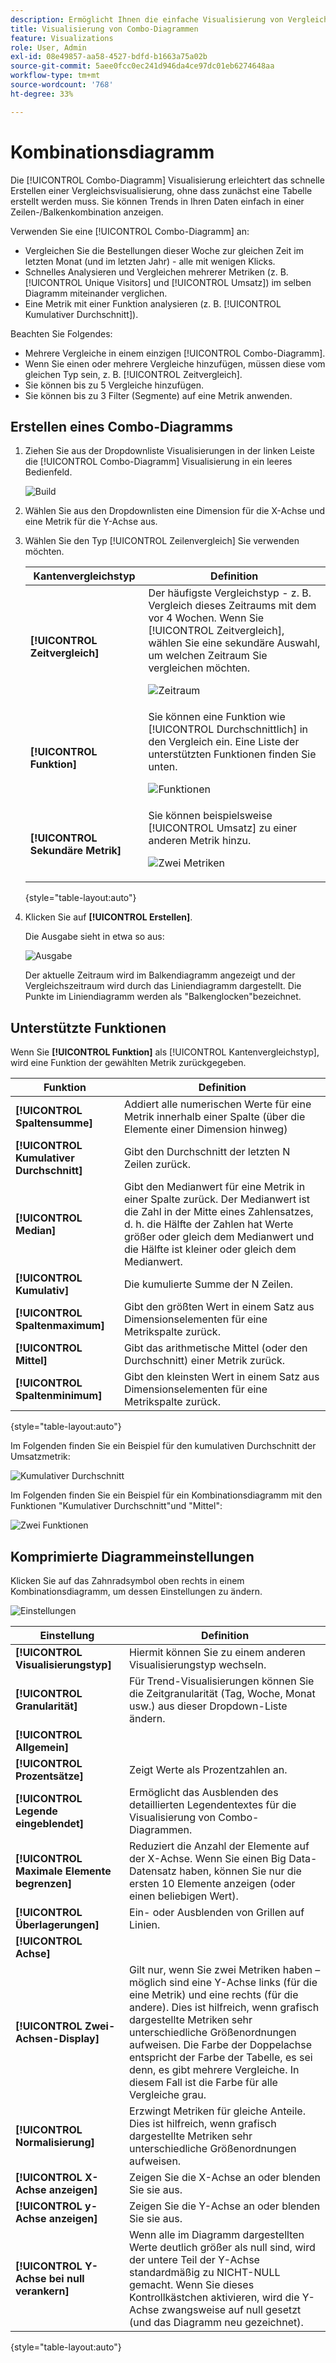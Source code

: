 ```yaml
---
description: Ermöglicht Ihnen die einfache Visualisierung von Vergleichsdaten in Analysis Workspace, z. B. das Erstellen von Vergleichen mit dem letzten Monat, dem letzten Jahr usw.
title: Visualisierung von Combo-Diagrammen
feature: Visualizations
role: User, Admin
exl-id: 08e49857-aa58-4527-bdfd-b1663a75a02b
source-git-commit: 5aee0fcc0ec241d946da4ce97dc01eb6274648aa
workflow-type: tm+mt
source-wordcount: '768'
ht-degree: 33%

---
```


# Kombinationsdiagramm

Die [!UICONTROL Combo-Diagramm] Visualisierung erleichtert das schnelle Erstellen einer Vergleichsvisualisierung, ohne dass zunächst eine Tabelle erstellt werden muss. Sie können Trends in Ihren Daten einfach in einer Zeilen-/Balkenkombination anzeigen.

Verwenden Sie eine [!UICONTROL Combo-Diagramm] an:

* Vergleichen Sie die Bestellungen dieser Woche zur gleichen Zeit im letzten Monat (und im letzten Jahr) - alle mit wenigen Klicks.
* Schnelles Analysieren und Vergleichen mehrerer Metriken (z. B. [!UICONTROL Unique Visitors] und [!UICONTROL Umsatz]) im selben Diagramm miteinander verglichen.
* Eine Metrik mit einer Funktion analysieren (z. B. [!UICONTROL Kumulativer Durchschnitt]).

Beachten Sie Folgendes:

* Mehrere Vergleiche in einem einzigen [!UICONTROL Combo-Diagramm].
* Wenn Sie einen oder mehrere Vergleiche hinzufügen, müssen diese vom gleichen Typ sein, z. B. [!UICONTROL Zeitvergleich].
* Sie können bis zu 5 Vergleiche hinzufügen.
* Sie können bis zu 3 Filter (Segmente) auf eine Metrik anwenden.

## Erstellen eines Combo-Diagramms

1. Ziehen Sie aus der Dropdownliste Visualisierungen in der linken Leiste die [!UICONTROL Combo-Diagramm] Visualisierung in ein leeres Bedienfeld.

   ![Build](assets/combo-chart-build.png)

1. Wählen Sie aus den Dropdownlisten eine Dimension für die X-Achse und eine Metrik für die Y-Achse aus.

1. Wählen Sie den Typ [!UICONTROL Zeilenvergleich] Sie verwenden möchten.

   | Kantenvergleichstyp | Definition |
   | --- | --- |
   | **[!UICONTROL Zeitvergleich]** | Der häufigste Vergleichstyp - z. B. Vergleich dieses Zeitraums mit dem vor 4 Wochen. Wenn Sie [!UICONTROL Zeitvergleich], wählen Sie eine sekundäre Auswahl, um welchen Zeitraum Sie vergleichen möchten.<p>![Zeitraum](assets/combo-time-period.png) |
   | **[!UICONTROL Funktion]** | Sie können eine Funktion wie [!UICONTROL Durchschnittlich] in den Vergleich ein. Eine Liste der unterstützten Funktionen finden Sie unten.<p>![Funktionen](assets/combo-functions.png) |
   | **[!UICONTROL Sekundäre Metrik]** | Sie können beispielsweise [!UICONTROL Umsatz] zu einer anderen Metrik hinzu.<p>![Zwei Metriken](assets/combo-2metrics.png) |

   {style=&quot;table-layout:auto&quot;}

1. Klicken Sie auf **[!UICONTROL Erstellen]**.

   Die Ausgabe sieht in etwa so aus:

   ![Ausgabe](assets/combo-output.png)

   Der aktuelle Zeitraum wird im Balkendiagramm angezeigt und der Vergleichszeitraum wird durch das Liniendiagramm dargestellt. Die Punkte im Liniendiagramm werden als &quot;Balkenglocken&quot;bezeichnet.

## Unterstützte Funktionen

Wenn Sie **[!UICONTROL Funktion]** als [!UICONTROL Kantenvergleichstyp], wird eine Funktion der gewählten Metrik zurückgegeben.

| Funktion | Definition |
| --- | --- |
| **[!UICONTROL Spaltensumme]** | Addiert alle numerischen Werte für eine Metrik innerhalb einer Spalte (über die Elemente einer Dimension hinweg) |
| **[!UICONTROL Kumulativer Durchschnitt]** | Gibt den Durchschnitt der letzten N Zeilen zurück. |
| **[!UICONTROL Median]** | Gibt den Medianwert für eine Metrik in einer Spalte zurück. Der Medianwert ist die Zahl in der Mitte eines Zahlensatzes, d. h. die Hälfte der Zahlen hat Werte größer oder gleich dem Medianwert und die Hälfte ist kleiner oder gleich dem Medianwert. |
| **[!UICONTROL Kumulativ]** | Die kumulierte Summe der N Zeilen. |
| **[!UICONTROL Spaltenmaximum]** | Gibt den größten Wert in einem Satz aus Dimensionselementen für eine Metrikspalte zurück. |
| **[!UICONTROL Mittel]** | Gibt das arithmetische Mittel (oder den Durchschnitt) einer Metrik zurück. |
| **[!UICONTROL Spaltenminimum]** | Gibt den kleinsten Wert in einem Satz aus Dimensionselementen für eine Metrikspalte zurück. |

{style=&quot;table-layout:auto&quot;}

Im Folgenden finden Sie ein Beispiel für den kumulativen Durchschnitt der Umsatzmetrik:

![Kumulativer Durchschnitt](assets/combo-cumul-avg.png)

Im Folgenden finden Sie ein Beispiel für ein Kombinationsdiagramm mit den Funktionen &quot;Kumulativer Durchschnitt&quot;und &quot;Mittel&quot;:

![Zwei Funktionen](assets/combo-two-functions.png)

## Komprimierte Diagrammeinstellungen

Klicken Sie auf das Zahnradsymbol oben rechts in einem Kombinationsdiagramm, um dessen Einstellungen zu ändern.

![Einstellungen](assets/combo-settings.png)

| Einstellung | Definition |
| --- | --- |
| **[!UICONTROL Visualisierungstyp]** | Hiermit können Sie zu einem anderen Visualisierungstyp wechseln. |
| **[!UICONTROL Granularität]** | Für Trend-Visualisierungen können Sie die Zeitgranularität (Tag, Woche, Monat usw.) aus dieser Dropdown-Liste ändern. |
| **[!UICONTROL Allgemein]** |  |
| **[!UICONTROL Prozentsätze]** | Zeigt Werte als Prozentzahlen an. |
| **[!UICONTROL Legende eingeblendet]** | Ermöglicht das Ausblenden des detaillierten Legendentextes für die Visualisierung von Combo-Diagrammen. |
| **[!UICONTROL Maximale Elemente begrenzen]** | Reduziert die Anzahl der Elemente auf der X-Achse. Wenn Sie einen Big Data-Datensatz haben, können Sie nur die ersten 10 Elemente anzeigen (oder einen beliebigen Wert). |
| **[!UICONTROL Überlagerungen]** | Ein- oder Ausblenden von Grillen auf Linien. |
| **[!UICONTROL Achse]** |  |
| **[!UICONTROL Zwei-Achsen-Display]** | Gilt nur, wenn Sie zwei Metriken haben – möglich sind eine Y-Achse links (für die eine Metrik) und eine rechts (für die andere). Dies ist hilfreich, wenn grafisch dargestellte Metriken sehr unterschiedliche Größenordnungen aufweisen. Die Farbe der Doppelachse entspricht der Farbe der Tabelle, es sei denn, es gibt mehrere Vergleiche. In diesem Fall ist die Farbe für alle Vergleiche grau. |
| **[!UICONTROL Normalisierung]** | Erzwingt Metriken für gleiche Anteile. Dies ist hilfreich, wenn grafisch dargestellte Metriken sehr unterschiedliche Größenordnungen aufweisen. |
| **[!UICONTROL X-Achse anzeigen]** | Zeigen Sie die X-Achse an oder blenden Sie sie aus. |
| **[!UICONTROL y-Achse anzeigen]** | Zeigen Sie die Y-Achse an oder blenden Sie sie aus. |
| **[!UICONTROL Y-Achse bei null verankern]** | Wenn alle im Diagramm dargestellten Werte deutlich größer als null sind, wird der untere Teil der Y-Achse standardmäßig zu NICHT-NULL gemacht. Wenn Sie dieses Kontrollkästchen aktivieren, wird die Y-Achse zwangsweise auf null gesetzt (und das Diagramm neu gezeichnet). |

{style=&quot;table-layout:auto&quot;}
